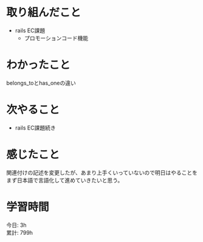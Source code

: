 # 取り組んだこと       
- rails EC課題
  - プロモーションコード機能
# わかったこと  
belongs_toとhas_oneの違い
# 次やること  
- rails EC課題続き
# 感じたこと 
関連付けの記述を変更したが、あまり上手くいっていないので明日はやることをまず日本語で言語化して進めていきたいと思う。
# 学習時間 
今日: 3h    
累計: 799h
